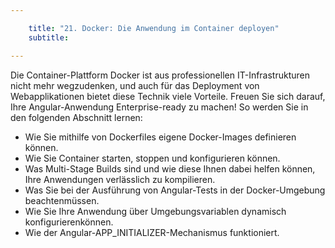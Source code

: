 ```yaml
---

    title: "21. Docker: Die Anwendung im Container deployen"
    subtitle: 

---
```

Die Container-Plattform Docker ist aus professionellen IT-Infrastrukturen nicht mehr wegzudenken, und auch für das
Deployment von Webapplikationen bietet diese Technik viele Vorteile. Freuen Sie sich darauf, Ihre Angular-Anwendung
Enterprise-ready zu machen!
So werden Sie in den folgenden Abschnitt lernen:

- Wie Sie mithilfe von Dockerfiles eigene Docker-Images definieren können.
- Wie Sie Container starten, stoppen und konfigurieren können.
- Was Multi-Stage Builds sind und wie diese Ihnen dabei helfen können, Ihre Anwendungen verlässlich zu kompilieren.
- Was Sie bei der Ausführung von Angular-Tests in der Docker-Umgebung beachtenmüssen.
- Wie Sie Ihre Anwendung über Umgebungsvariablen dynamisch konfigurierenkönnen.
- Wie der Angular-APP_INITIALIZER-Mechanismus funktioniert.

